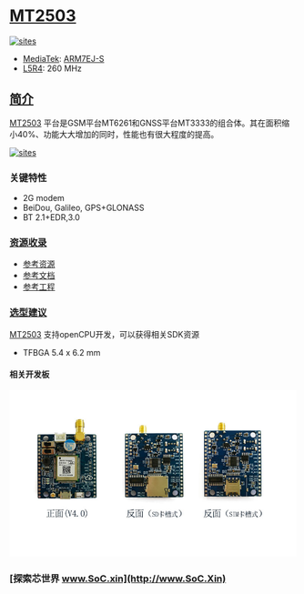 ﻿# [MT2503](https://github.com/SoCXin/MT2503)

[![sites](http://182.61.61.133/link/resources/SoC.png)](http://www.SoC.Xin)

* [MediaTek](https://www.mediatek.com/): [ARM7EJ-S](https://github.com/SoCXin/Cortex)
* [L5R4](https://github.com/SoCXin/Level): 260 MHz

## [简介](https://github.com/SoCXin/MT2503/wiki)

[MT2503](https://github.com/SoCXin/MT2503) 平台是GSM平台MT6261和GNSS平台MT3333的组合体。其在面积缩小40%、功能大大增加的同时，性能也有很大程度的提高。

[![sites](docs/MT2503.png)](https://www.mediatek.com/products/m2m/mt2503)

### 关键特性

* 2G modem
* BeiDou,  Galileo,  GPS+GLONASS
* BT 2.1+EDR,3.0

### [资源收录](https://github.com/SoCXin)

* [参考资源](src/)
* [参考文档](docs/)
* [参考工程](project/)

### [选型建议](https://github.com/SoCXin)

[MT2503](https://github.com/SoCXin/MT2503) 支持openCPU开发，可以获得相关SDK资源

* TFBGA 5.4 x 6.2 mm

#### 相关开发板

[![sites](docs/B.jpg)](https://item.taobao.com/item.htm?spm=a1z09.2.0.0.418e2e8d5ZYa2N&id=578257905023&_u=igas3eu328b)
### [探索芯世界 www.SoC.xin](http://www.SoC.Xin)
